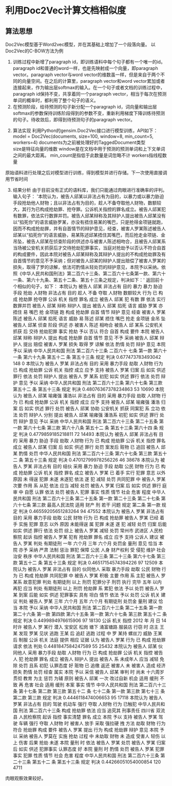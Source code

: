利用Doc2Vec计算文档相似度
=============
算法思想
-------------
Doc2Vec模型基于Word2vec模型，并在其基础上增加了一个段落向量。
以Doc2Vec的C-BOW方法为例
1)	训练过程中新增了paragraph id，即训练语料中每个句子都有一个唯一的id。paragraph id和普通的word一样，也是先映射成一个向量，即paragraph vector。paragraph vector与word vector的维数虽一样，但是来自于两个不同的向量空间。在之后的计算里，paragraph vector和word vector累加或者连接起来，作为输出层softmax的输入。在一个句子或者文档的训练过程中，paragraph id保持不变，共享着同一个paragraph vector，相当于每次在预测单词的概率时，都利用了整个句子的语义。
2)	在预测阶段，给待预测的句子新分配一个paragraph id，词向量和输出层softmax的参数保持训练阶段得到的参数不变，重新利用梯度下降训练待预测的句子。待收敛后，即得到待预测句子的paragraph vector。

2.	算法实现
利用Python的gensim.Doc2Vec接口进行模型训练，API如下：
model = Doc2Vec(documents, size=100, window=8, min_count=5, workers=4)
documents为之前被处理好的TaggedDocument类型	
size是特征向量的维数
window是在文档中用于预测的预测单词和上下文单词之间的最大距离。
min_count是指低于此数量是词忽略不计
workers指线程数量

原始语料进行处理之后对模型进行训练，得到模型并进行存储。下一次使用直接调用节省时间

3.	结果分析
由于目前没有正式的语料库，我们只能通过肉眼进行准确率的评判。
输入句子：
'本院认为，被告人邱某以非法占有为目的，以暴力或以暴力胁迫手段抢劫他人财物；且以非法占有为目的，趁人不备夺取他人财物，数额较大，其行为已构成抢劫罪、抢夺罪。公诉机关指控的罪名成立。被告人邱某犯有数罪，依法实行数罪并罚。被告人邱某辩称及其辩护人提出被告人邱某没有以“掐死你”的语言威胁罗某，亦没有捂住易某的嘴巴，只是抢得金项链就跑，因而不构成抢劫罪，并有自首情节的辩护意见，经查，被害人罗某陈述被告人邱某以“掐死你”的语言威胁，易某陈述邱某捂住其嘴巴，而后抢走金项链、金吊坠，被告人邱某在侦查阶段的供述亦与被害人陈述相吻合，且被告人邱某系当场被公安机关抓获后才交待抢劫犯罪事实，当庭对抢劫予以否认不符合自首的构成要件，因此本院对被告人邱某辩称及其辩护人提出的不构成抢劫罪及有自首情节的意见不予采纳；但对被告人邱某的辩护人提出赔偿了被害人罗某的损失，取得了罗的谅解，依法可酌情从轻处罚的辩护意见，本院予以采纳。依照《中华人民共和国刑法》第二百六十三条、第二百六十七条第一款、第六十一条、第六十九条、第五十二条、第五十三条之规定，判决如下：'
返回前十个相似的句子，如下：
本院认为 被告人 邱某 非法占有 目的 暴力 暴力 胁迫 手段 抢劫 人财物 非法占有 目的 趁人 不备 夺取 人财物 数额较大 行为 已 构成 抢劫罪 抢夺罪 公诉 机关 指控 罪名 成立 被告人 邱某 犯 有数 罪 依法 实行 数罪并罚 被告人 邱某 辩称 辩护人 提出 被告人 邱某 掐死 语言 威胁 罗某 亦 捂住 易 嘴巴 抢 金项链 跑 构成 抢劫罪 自首 情节 辩护 意见 经查 被害人 罗某 陈述 被告人 邱某 掐死 语言 威胁 易 陈述 邱某 捂住 嘴巴 抢走 金项链 金吊 坠 被告人 邱某 侦查 阶段 供述 亦 被害人 陈述 相吻合 被告人 邱 某系 公安机关 抓获 后 交待 抢劫犯罪 事实 抢劫 予以 否认 符合 自首 构成 要件 本院 被告人 邱某 辩称 辩护人 提出 构成 抢劫罪 自首 情节 意见 不予 采纳 被告人 邱某 辩护人 提出 赔偿 被害人 罗某 损失 取得 罗 谅解 依法 酌情 处罚 辩护 意见 本院 予以 采纳 中华人民共和国 刑法 第二百六十三条 二百六十 七条 第一款 第六十一条 第六十九条 第五十二 条 第五十三条 规定 判决  0.677473783493042 148 0
本院认为 被告人 罗某 非法占有 目的 采用 暴力手段 劫取 人财物 行为 已 构成 抢劫罪 公诉 机关 指控 成立 应予 支持 被告人 罗某 归案 后 如实 供述 罪行 依法 处罚 辩护人 提出 被告人 罗 某系 初犯 如实 供述 罪行 依法 处罚 辩护 意见 予以 采纳 中华人民共和国 刑法 第二百六十三条 第六十七条 第三款 第五十二 条 第五十三条 规定 判决  0.48076367378234863 53 10690
本院认为 被告人 邱某 喻雍强 潘浩以 非法占有 目的 采用 暴力手段 劫取 人财物 行为 已 构成 抢劫罪 公诉 机关 指控 成立 应予 支持 被告人 邱某 喻雍强 潘浩 归案 后 如实 供述 罪行 处罚 被告人 邱某 协助 公安机关 抓获 同案犯 系 立功 依法 处罚 辩护人 分别 提出 被告人 邱某 喻雍强 潘浩系 初犯 如实 供述 罪行 处罚 辩护 意见 予以 采纳 中华人民共和国 刑法 第二百六十三条 第二十五条 第一款 第六十七条 第三款 第六十八条 第五十二 条 第五十三条 第六十四 条 规定 判决  0.4779859185218811 72 14493
本院认为 被告人 邱某 非法占有 目的 采用 暴力 胁迫 手段 劫取 人财物 行为 已 构成 抢劫罪 公诉 机关 指控 罪名 成立 被告人 邱某 归案 后 如实 供述 罪行 处罚 案发后 赃物 已 追回 被告人 邱某 酌情 处罚 中华人民共和国 刑法 第二百六十三条 第六十七条 第三款 第五十二 条 第五十三条 规定 判决  0.47012799978256226 46 38678
本院认为 被告人 罗某 非法占有 目的 结伙 采用 暴力 胁迫 手段 劫取 公民 财物 行为 已 构成 抢劫罪 公诉 机关 指控 罪名 成立 被告人 罗某 已 着手 实行 犯罪 意志 以外 原因 未 得逞 犯罪 未遂 未遂犯 依法 遂 犯 减轻 处罚 共同犯罪 中 被告人 罗某 次要 作用 系 从犯 依法 应当 减轻 处罚 被告人 罗某 归案 后 如实 供述 罪行 庭审 中 自愿 认罪 依法 处罚 被告人 犯罪 事实 性质 情节 社会 危害 程度 中华人民共和国 刑法 第二百六十三条 第二十五条 第一款 第二十三条 第二十七条 第六十七条 第三款 最高人民法院 适用 财产 刑 若干 问题 规定 第二条 第一款 规定 判决  0.46559205651283264 94 47552
本院认为 被告人 罗某 非法占有 目的 采用 暴力手段 劫取 公民 财物 行为 已 构成 抢劫罪 被告人 罗某 已经 着手 实施 犯罪 意志 以外 原因 未能得逞 属 犯罪 未遂 遂 犯 减轻 处罚 归案 后能 如实 供述 罪行 依法 处罚 综上 被告人 罗某 减轻 处罚 常州市 武进区 人民检察院 起诉 指控 被告人 罗某 犯有 抢劫罪 罪名 成立 应予 支持 公诉人 建议 被告人 罗某 判处 有期徒刑 一年 六个月 三年 六个月 处罚金 量刑 意见 恰当 本院 亦予 采纳 严肃 法制 惩治 罪犯 保障 公民 人身 财产权利 受 侵犯 维护 社会治安 秩序 中华人民共和国 刑法 第二百六十三条 第二十三条 第六十七条 第三款 第五十二 条 第五十三条 规定 判决  0.46517154574394226 97 12509
本院认为 被告人 罗某 非法占有 目的 伙同他人 采取 暴力手段 劫取 公民 财物 行为 已 构成 抢劫罪 共同犯罪 中 被告人 罗某 积极 主要 作用 系 主犯 被告人 罗 某系 故意犯罪 判处 有期徒刑 以上 刑罚 犯罪分子 刑罚 执行 完毕 五年 以内 再犯 应当 判处 有期徒刑 以上 刑罚 抢劫罪 系 累犯 依法 予以 处罚 被告人 罗某 到案 后能 如实 供述 犯罪事实 具有 坦白 情节 依法 予以 处罚 公诉 机关 建议 判处 被告人 罗某 三年 六个月 五年 六个月 有期徒刑 处罚金 量刑 建议 恰当 本院 予以 采纳 中华人民共和国 刑法 第二百六十三条 第二十五条 第一款 第二十六条 第一款 第四款 第六十五条 第一款 第六十七条 第三款 第五十二 条 规定 判决  0.4499894976615906 97 18130
公诉 机关 指控 2012 年 月 日 14 时许 被告人 罗 某行 潜入 宝安区 松岗 塘下 涌富塘路 服装店 行窃 时 店主 王某 发现 罗某 见状 逃跑 王某 后 追赶 逃跑 过程 中 罗 某持 螺丝刀 威胁 王某 后 制服 公诉 机关 法庭 提供 相应 证据 认为 被告人 罗某 行为 已 构成 抢劫罪 请求 依法 判处  0.4481847584247589 55 25432
本院认为 被告人 邱某 伙同他人 采用 暴力手段 劫取 人财物 行为 已 构成 抢劫罪 公诉 机关 指控 被告人 犯 抢劫罪 罪名 成立 被告人 辩护人 提出 被告人 系 未成年人 应当 减轻 免除 处罚 且系 初犯 认罪态度 好 赃物 已 追缴 返还 被害人 未 被害人 造成 经济损失 酌情 处罚 经查 属实 本院 予以 采信 被告人 邱某 审判 时 尚未 十六周岁 贯彻 教育 为主 惩罚 为辅 原则 被告人 邱某 一次 改过自新 机会 适用 缓刑 不致 再 危害 社会 适用 缓刑 本案 事实 情节 中华人民共和国 刑法 第二百六十三条 第十七条 第二款 第三款 第五十二 条 七十二条 第一款 第三款 第七十三 条 第二款 第三款 规定 判决  0.4446118474006653 95 17118
本院认为 被告人 罗某 非法占有 目的 驾驶 机动车 强行 夺取 人财物 行为 已触犯 中华人民共和国 刑法 第二百六十三条 构成 抢劫罪 依法 应当 追究其 刑事责任 四川省 双流县 人民检察院 起诉 指控 事实清楚 罪名 成立 本院 予以 支持 被告人 罗某 驾驶 车辆 强行 夺取 人财物 时 被害人 放手 采取 强拉硬 拽 方法 劫取 财物 行为 符合 抢劫罪 构成 要件 被告人 罗某 提出 行为 构成 抢劫罪 辩护 意见 本院 予以 采纳 被告人 罗莫在 实施 抢劫 过程 中 未劫取 财物 未 造成 受害人 轻伤 以上 伤害 后果 抢劫 未遂 本院 量刑 时 依法 被告人 罗某 处罚 被告人 罗某 归案 后 如实 供述 犯罪事实 认罪态度 好 本院 量刑 时 酌情 处罚 被告人 罗某 犯罪事实 犯罪 性质 情节 社会 危害 程度 中华人民共和国 刑法 第二百六十三条 第二十三条 第五十二 条 第五十三条 规定 判决  0.44266051054000854 120 4711
		
肉眼观察效果较好。

